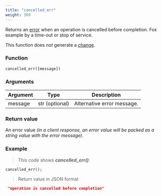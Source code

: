 ```yaml
---
title: "cancelled_err"
weight: 369
---
```


Returns an [error](../../data-types/error) when an operation is cancelled before completion. Fox example by a time-out or stop of service.

This function does *not* generate a [change](../../overview/changes).

### Function

`cancelled_err([message])`

### Arguments

Argument | Type | Description
-------- | ---- | -----------
message | str (optional) | Alternative error message.

### Return value

An error value *(in a client response, an error value will be packed as a string value with the error message)*.

### Example

> This code shows ***cancelled_err()***:

```thingsdb,json_response
cancelled_err();
```

> Return value in JSON format

```json
 "operation is cancelled before completion"
```
